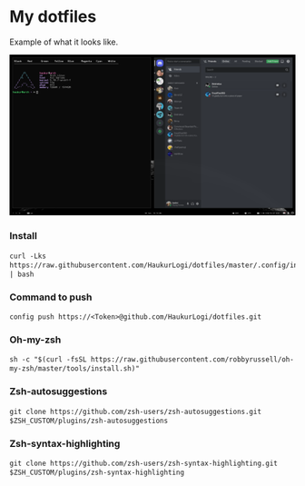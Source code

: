 # My dotfiles

Example of what it looks like.

![demo](https://github.com/HaukurLogi/dotfiles/blob/master/images/Example.png)

### Install

```
curl -Lks https://raw.githubusercontent.com/HaukurLogi/dotfiles/master/.config/install.sh | bash
```

### Command to push

```
config push https://<Token>@github.com/HaukurLogi/dotfiles.git
```

### Oh-my-zsh

```
sh -c "$(curl -fsSL https://raw.githubusercontent.com/robbyrussell/oh-my-zsh/master/tools/install.sh)"
```

### Zsh-autosuggestions

```
git clone https://github.com/zsh-users/zsh-autosuggestions.git $ZSH_CUSTOM/plugins/zsh-autosuggestions
```

### Zsh-syntax-highlighting

```
git clone https://github.com/zsh-users/zsh-syntax-highlighting.git $ZSH_CUSTOM/plugins/zsh-syntax-highlighting
```
